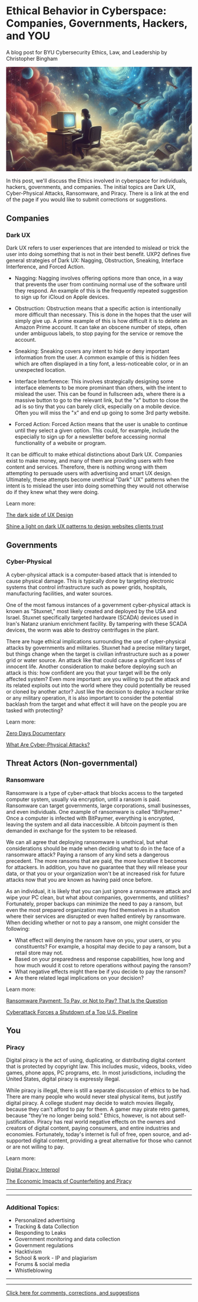 <link rel="shortcut icon" type="image/x-icon" href="favicon.ico">

# Ethical Behavior in Cyberspace: Companies, Governments, Hackers, and YOU
A blog post for BYU Cybersecurity Ethics, Law, and Leadership by Christopher Bingham

![PC in space by Bing Image Creator](imgs/pcinspaceC.jpg)


In this post, we'll discuss the Ethics involved in cyberspace for individuals, hackers, governments, and companies. The initial topics are Dark UX, Cyber-Physical Attacks, Ransomware, and Piracy. There is a link at the end of the page if you would like to submit corrections or suggestions. 


## Companies

### Dark UX

Dark UX refers to user experiences that are intended to mislead or trick the user into doing something that is not in their best benefit. UXP2 defines five general strategies of Dark UX: Nagging, Obstruction, Sneaking, Interface Interference, and Forced Action.

* Nagging: Nagging involves offering options more than once, in a way that prevents the user from continuing normal use of the software until they respond. An example of this is the frequently repeated suggestion to sign up for iCloud on Apple devices. 

* Obstruction: Obstruction means that a specific action is intentionally more difficult than necessary. This is done in the hopes that the user will simply give up. A prime example of this is how difficult it is to delete an Amazon Prime account. It can take an obscene number of steps, often under ambiguous labels, to stop paying for the service or remove the account.

* Sneaking: Sneaking covers any intent to hide or deny important information from the user. A common example of this is hidden fees which are often displayed in a tiny font, a less-noticeable color, or in an unexpected location.

* Interface Interference: This involves strategically designing some interface elements to be more prominant than others, with the intent to mislead the user. This can be found in fullscreen ads, where there is a massive button to go to the relevant link, but the "x" button to close the ad is so tiny that you can barely click, especially on a mobile device. Often you will miss the "x" and end up going to some 3rd party website.

* Forced Action: Forced Action means that the user is unable to continue until they select a given option. This could, for example, include the especially to sign up for a newsletter before accessing normal functionality of a website or program.

It can be difficult to make ethical distinctions about Dark UX. Companies exist to make money, and many of them are providing users with free content and services. Therefore, there is nothing wrong with them attempting to persuade users with advertising and smart UX design. Ultimately, these attempts become unethical "Dark" UX" patterns when the intent is to mislead the user into doing something they would not otherwise do if they knew what they were doing. 

Learn more:

[The dark side of UX Design](https://darkpatterns.uxp2.com/)

[Shine a light on dark UX patterns to design websites clients trust](https://www.wix.com/studio/blog/dark-ux-patterns)


## Governments

### Cyber-Physical

A cyber-physical attack is a computer-based attack that is intended to cause physical damage. This is typically done by targeting electronic systems that control infrastructure such as power grids, hospitals, manufacturing facilities, and water sources.

One of the most famous instances of a government cyber-physical attack is known as "Stuxnet," most likely created and deployed by the USA and Israel. Stuxnet specifically targeted hardware (SCADA) devices used in Iran's Natanz uranium enrichment facility. By tampering with these SCADA devices, the worm was able to destroy centrifuges in the plant.

There are huge ethical implications surrounding the use of cyber-physical attacks by governments and militaries. Stuxnet had a precise military target, but things change when the target is civilian infrastructure such as a power grid or water source. An attack like that could cause a significant loss of innocent life. Another consideration to make before deploying such an attack is this: how confident are you that your target will be the only affected system? Even more important: are you willing to put the attack and its related exploits out into the world where they could potentially be reused or cloned by another actor? Just like the decision to deploy a nuclear strike or any military operation, it is also important to consider the potential backlash from the target and what effect it will have on the people you are tasked with protecting? 

Learn more:

[Zero Days Documentary](https://youtu.be/SoRoMykmibE)

[What Are Cyber-Physical Attacks?](https://www.sciencetimes.com/articles/32372/20210720/what-are-cyber-physical-attacks.htm)


## Threat Actors (Non-governmental)

### Ransomware

Ransomware is a type of cyber-attack that blocks access to the targeted computer system, usually via encryption, until a ransom is paid. Ransomware can target governments, large corporations, small businesses, and even individuals. One example of ransomware is called "BitPaymer." Once a computer is infected with BitPaymer, everything is encrypted, leaving the system and all data inaccessible. A bitcoin payment is then demanded in exchange for the system to be released.

We can all agree that deploying ransomware is unethical, but what considerations should be made when deciding what to do in the face of a ransomware attack? Paying a ransom of any kind sets a dangerous precedent. The more ransoms that are paid, the more lucrative it becomes for attackers. In addition, you have no guarantee that they will release your data, or that you or your organization won't be at increased risk for future attacks now that you are known as having paid once before.

As an individual, it is likely that you can just ignore a ransomware attack and wipe your PC clean, but what about companies, governments, and utilities? Fortunately, proper backups can minimize the need to pay a ransom, but even the most prepared organization may find themselves in a situation where their services are disrupted or even halted entirely by ransomware. When deciding whether or not to pay a ransom, one might consider the following:
* What effect will denying the ransom have on you, your users, or you constituents? For example, a hospital may decide to pay a ransom, but a retail store may not.
* Based on your preparedness and response capabilities, how long and how much would it cost to retore operations without paying the ransom?
* What negative effects might there be if you decide to pay the ransom?
* Are there related legal implications on your decision?

Learn more:

[Ransomware Payment: To Pay, or Not to Pay? That Is the Question](https://www.spiceworks.com/it-security/cyber-risk-management/articles/ransomware-payment-to-pay-not-to-pay/)

[Cyberattack Forces a Shutdown of a Top U.S. Pipeline](https://www.nytimes.com/2021/05/08/us/politics/cyberattack-colonial-pipeline.html)



## You

### Piracy

Digital piracy is the act of using, duplicating, or distributing digital content that is protected by copyright law. This includes music, videos, books, video games, phone apps, PC programs, etc. In most jurisdictions, including the United States, digital piracy is expressly illegal.

While piracy is illegal, there is still a separate discussion of ethics to be had. There are many people who would never steal physical items, but justify digital piracy. A college student may decide to watch movies illegally, because they can't afford to pay for them. A gamer may pirate retro games, because "they're no longer being sold." Ethics, however, is not about self-justification. Piracy has real world negative effects on the owners and creators of digital content, paying consumers, and entire industries and economies. Fortunately, today's internet is full of free, open source, and ad-supported digital content, providing a great alternative for those who cannot or are not willing to pay.

Learn more:

[Digital Piracy: Interpol](https://www.interpol.int/en/Crimes/Illicit-goods/Shop-safely/Digital-piracy)

[The Economic Impacts of Counterfeiting and Piracy](https://iccwbo.org/news-publications/policies-reports/economic-impacts-counterfeiting-piracy-report-prepared-bascap-inta/)


---
---
### Additional Topics: 

* Personalized advertising
* Tracking & data Collection
* Responding to Leaks
* Government monitoring and data collection
* Government regulations
* Hacktivism
* School & work - IP and plagiarism
* Forums & social media
* Whistleblowing

---
---

[Click here for comments, corrections, and suggestions](https://docs.google.com/forms/d/e/1FAIpQLSck2fKGY37B7ur95TMAc0kRx3DGAzuVmAwTcKsbt2Ym7BexuQ/viewform?usp=sf_link)

